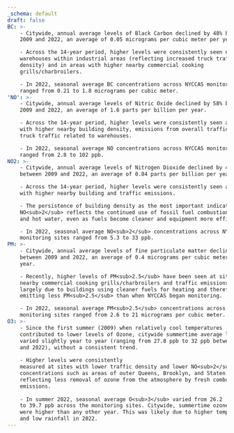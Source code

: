```yaml
---
_schema: default
draft: false
BC: >-
    - Citywide, annual average levels of Black Carbon declined by 48% between
    2009 and 2022, an average of 0.05 micrograms per cubic meter per year. 

    - Across the 14-year period, higher levels were consistently seen near
    warehouses within industrial areas (reflecting increased truck traffic
    density) and in areas with higher nearby commercial cooking
    grills/charbroilers. 

    - In 2022, seasonal average BC concentrations across NYCCAS monitoring sites
    ranged from 0.21 to 1.8 micrograms per cubic meter.
'NO': >-
    - Citywide, annual average levels of Nitric Oxide declined by 58% between
    2009 and 2022, an average of 1.6 parts per billion per year. 

    - Across the 14-year period, higher levels were consistently seen at sites
    with higher nearby building density, emissions from overall traffic and from
    truck traffic related to warehouses.

    - In 2022, seasonal average NO concentrations across NYCCAS monitoring sites
    ranged from 2.8 to 102 ppb.
NO2: >-
    - Citywide, annual average levels of Nitrogen Dioxide declined by 41%
    between 2009 and 2022, an average of 0.84 parts per billion per year. 

    - Across the 14-year period, higher levels were consistently seen at sites
    with higher nearby building and traffic emissions. 

    - The persistence of building density as the most important indicator of
    NO<sub>2</sub> reflects the continued use of fossil fuel combustion for heat
    and hot water, even as fuels become cleaner and equipment more efficient. 

    - In 2022, seasonal average NO<sub>2</sub> concentrations across NYCCAS
    monitoring sites ranged from 5.3 to 33 ppb.    
PM: >-
    - Citywide, annual average levels of fine particulate matter declined by 46%
    between 2009 and 2022, an average of 0.4 micrograms per cubic meter per
    year.

    - Recently, higher levels of PM<sub>2.5</sub> have been seen at sites with
    nearby commercial cooking grills/charbroilers and traffic emissions. This is
    largely due to buildings using cleaner fuels for heating and therefore
    emitting less PM<sub>2.5</sub> than when NYCCAS began monitoring.

    - In 2022, seasonal average PM<sub>2.5</sub> concentrations across NYCCAS
    monitoring sites ranged from 2.6 to 21 micrograms per cubic meter.
O3: >-
    - Since the first summer (2009) when relatively cool temperatures
    contributed to lower levels of Ozone, citywide summertime average levels
    varied slightly year to year (ranging from 27.8 ppb to 32 ppb between 2010
    and 2022), without a consistent trend.
    
    - Higher levels were consistently
    measured at sites with lower traffic density and lower NO<sub>2</sub>
    concentrations such as areas of outer Queens, Brooklyn, and Staten Island,
    reflecting less removal of ozone from the atmosphere by fresh combustion NOX
    emissions.
    
    - In summer 2022, seasonal average O<sub>3</sub> varied from 26.2
    to 39.7 ppb across the monitoring sites. Citywide, summertime ozone levels
    were higher than any other year. This was likely due to higher temperatures
    and low rainfall in 2022.
---
```

